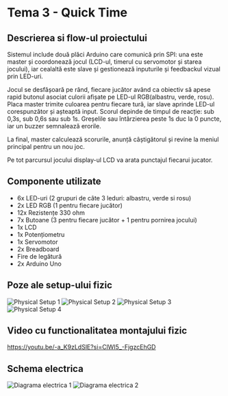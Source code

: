 # Tema 3 - Quick Time

## Descrierea si flow-ul proiectului

Sistemul include două plăci Arduino care comunică prin SPI: una este master și coordonează jocul (LCD-ul, timerul cu servomotor și starea jocului), iar cealaltă este slave și gestionează inputurile și feedbackul vizual prin LED-uri.

Jocul se desfășoară pe rând, fiecare jucător având ca obiectiv să apese rapid butonul asociat culorii afișate pe LED-ul RGB(albastru, verde, rosu). Placa master trimite culoarea pentru fiecare tură, iar slave aprinde LED-ul corespunzător și așteaptă input. Scorul depinde de timpul de reacție: sub 0,3s, sub 0,6s sau sub 1s. Greșelile sau întârzierea peste 1s duc la 0 puncte, iar un buzzer semnalează erorile.

La final, master calculează scorurile, anunță câștigătorul și revine la meniul principal pentru un nou joc.

Pe tot parcursul jocului display-ul LCD va arata punctajul fiecarui jucator.

## Componente utilizate

- 6x LED-uri (2 grupuri de câte 3 leduri: albastru, verde si rosu)
- 2x LED RGB (1 pentru fiecare jucător)
- 12x Rezistențe 330 ohm
- 7x Butoane (3 pentru fiecare jucător + 1 pentru pornirea jocului)
- 1x LCD
- 1x Potențiometru
- 1x Servomotor
- 2x Breadboard
- Fire de legătură
- 2x Arduino Uno


## Poze ale setup-ului fizic

![Physical Setup 1](./poze/poza1.jpeg)
![Physical Setup 2](./poze/poza2.jpeg)
![Physical Setup 3](./poze/poza3.jpeg)
![Physical Setup 4](./poze/poza4.jpeg)


## Video cu functionalitatea montajului fizic

https://youtu.be/-a_K9zLdSlE?si=ClWI5_-FjgzcEhGD


## Schema electrica

![Diagrama electrica 1](./poze/poza_schema.jpeg)
![Diagrama electrica 2](./poze/schema_2.JPG)


